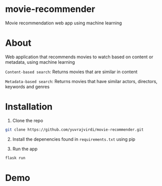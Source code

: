 # movie-recommender

Movie recommendation web app using machine learning

# About

Web application that recommends movies to watch based on content or metadata, using machine learning

`Content-based search`: Returns movies that are similar in content

`Metadata-based search`: Returns movies that have similar actors, directors, keywords and genres

# Installation

1. Clone the repo
```bash
git clone https://github.com/yuvrajvirdi/movie-recommender.git
```

2. Install the depenencies found in `requirements.txt` using pip

3. Run the app
```bash
flask run
```

# Demo
